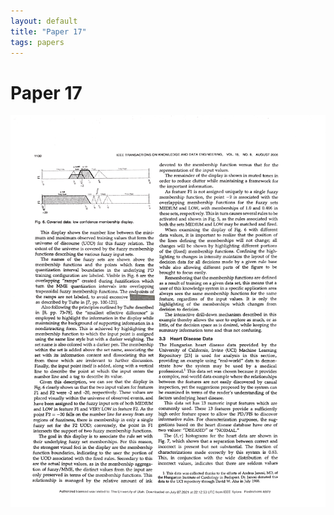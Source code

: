 ```yaml
---
layout: default
title: "Paper 17"
tags: papers
---
```


# Paper 17

<img src="/assets/scans/17.png" alt="Page with chartjunk removed" width="800"/>
